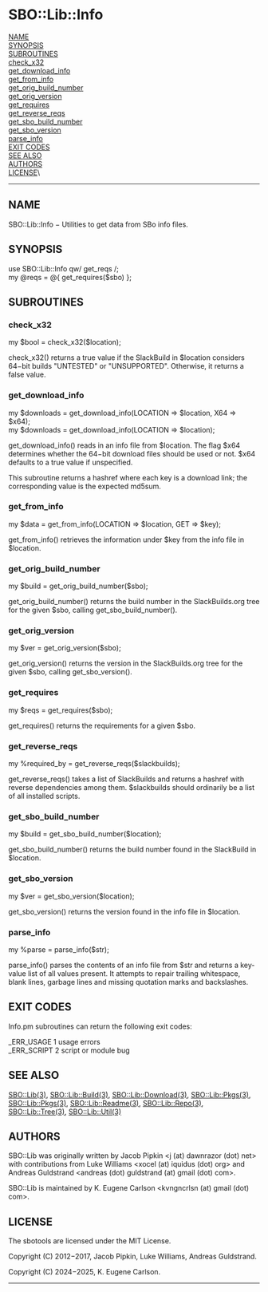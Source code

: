 # SBO::Lib::Info

[NAME](#name)\
[SYNOPSIS](#synopsis)\
[SUBROUTINES](#subroutines)\
[check_x32](#check_x32)\
[get_download_info](#get_download_info)\
[get_from_info](#get_from_info)\
[get_orig_build_number](#get_orig_build_number)\
[get_orig_version](#get_orig_version)\
[get_requires](#get_requires)\
[get_reverse_reqs](#get_reverse_reqs)\
[get_sbo_build_number](#get_sbo_build_number)\
[get_sbo_version](#get_sbo_version)\
[parse_info](#parse_info)\
[EXIT CODES](#exit-codes)\
[SEE ALSO](#see-also)\
[AUTHORS](#authors)\
[LICENSE](#LICENSE)\

------------------------------------------------------------------------

## NAME

SBO::Lib::Info − Utilities to get data from SBo info files.

## SYNOPSIS

use SBO::Lib::Info qw/ get_reqs /;\
my \@reqs = \@{ get_requires(\$sbo) };

## SUBROUTINES

### check_x32

my \$bool = check_x32(\$location);

check_x32() returns a true value if the SlackBuild in \$location
considers 64−bit builds \"UNTESTED\" or \"UNSUPPORTED\". Otherwise, it
returns a false value.

### get_download_info

my \$downloads = get_download_info(LOCATION =\> \$location, X64 =\>
\$x64);\
my \$downloads = get_download_info(LOCATION =\> \$location);

get_download_info() reads in an info file from \$location. The flag
\$x64 determines whether the 64−bit download files should be used or
not. \$x64 defaults to a true value if unspecified.

This subroutine returns a hashref where each key is a download link; the
corresponding value is the expected md5sum.

### get_from_info

my \$data = get_from_info(LOCATION =\> \$location, GET =\> \$key);

get_from_info() retrieves the information under \$key from the info file
in \$location.

### get_orig_build_number

my \$build = get_orig_build_number(\$sbo);

get_orig_build_number() returns the build number in the SlackBuilds.org
tree for the given \$sbo, calling get_sbo_build_number().

### get_orig_version

my \$ver = get_orig_version(\$sbo);

get_orig_version() returns the version in the SlackBuilds.org tree for
the given \$sbo, calling get_sbo_version().

### get_requires

my \$reqs = get_requires(\$sbo);

get_requires() returns the requirements for a given \$sbo.

### get_reverse_reqs

my %required_by = get_reverse_reqs(\$slackbuilds);

get_reverse_reqs() takes a list of SlackBuilds and returns a hashref
with reverse dependencies among them. \$slackbuilds should ordinarily be
a list of all installed scripts.

### get_sbo_build_number

my \$build = get_sbo_build_number(\$location);

get_sbo_build_number() returns the build number found in the SlackBuild
in \$location.

### get_sbo_version

my \$ver = get_sbo_version(\$location);

get_sbo_version() returns the version found in the info file in
\$location.

### parse_info

my %parse = parse_info(\$str);

parse_info() parses the contents of an info file from \$str and returns
a key-value list of all values present. It attempts to repair trailing
whitespace, blank lines, garbage lines and missing quotation marks and
backslashes.

## EXIT CODES

Info.pm subroutines can return the following exit codes:

\_ERR_USAGE 1 usage errors\
\_ERR_SCRIPT 2 script or module bug

## SEE ALSO

[SBO::Lib(3)](SBO::Lib.3.md), [SBO::Lib::Build(3)](SBO::Lib::Build.3.md), [SBO::Lib::Download(3)](SBO::Lib::Download.3.md),
[SBO::Lib::Pkgs(3)](SBO::Lib::Pkgs.3.md), [SBO::Lib::Pkgs(3)](SBO::Lib::Pkgs.3.md), [SBO::Lib::Readme(3)](SBO::Lib::Readme.3.md),
[SBO::Lib::Repo(3)](SBO::Lib::Repo.3.md), [SBO::Lib::Tree(3)](SBO::Lib::Tree.3.md), [SBO::Lib::Util(3)](SBO::Lib::Util.3.md)

## AUTHORS

SBO::Lib was originally written by Jacob Pipkin \<j (at) dawnrazor (dot)
net\> with contributions from Luke Williams \<xocel (at) iquidus (dot)
org\> and Andreas Guldstrand \<andreas (dot) guldstrand (at) gmail (dot)
com\>.

SBO::Lib is maintained by K. Eugene Carlson \<kvngncrlsn (at) gmail
(dot) com\>.

## LICENSE

The sbotools are licensed under the MIT License.

Copyright (C) 2012−2017, Jacob Pipkin, Luke Williams, Andreas
Guldstrand.

Copyright (C) 2024−2025, K. Eugene Carlson.

------------------------------------------------------------------------
